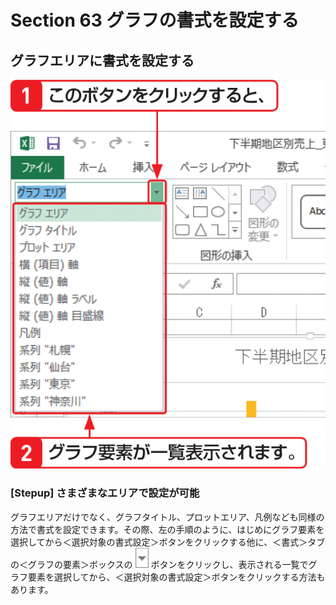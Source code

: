 # Section 63 グラフの書式を設定する

## グラフエリアに書式を設定する

![](006.png)

### [Stepup] さまざまなエリアで設定が可能

グラフエリアだけでなく、グラフタイトル、プロットエリア、凡例なども同様の方法で書式を設定できます。その際、左の手順のように、はじめにグラフ要素を選択してから＜選択対象の書式設定＞ボタンをクリックする他に、＜書式＞タブの＜グラフの要素＞ボックスの ![](icon_down2.png) ボタンをクリックし、表示される一覧でグラフ要素を選択してから、＜選択対象の書式設定＞ボタンをクリックする方法もあります。
